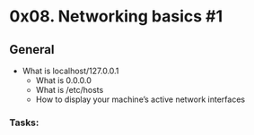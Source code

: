 # 0x08. Networking basics #1

## General

* What is localhost/127.0.0.1
  * What is 0.0.0.0
  * What is /etc/hosts
  * How to display your machine’s active network interfaces

### Tasks:

